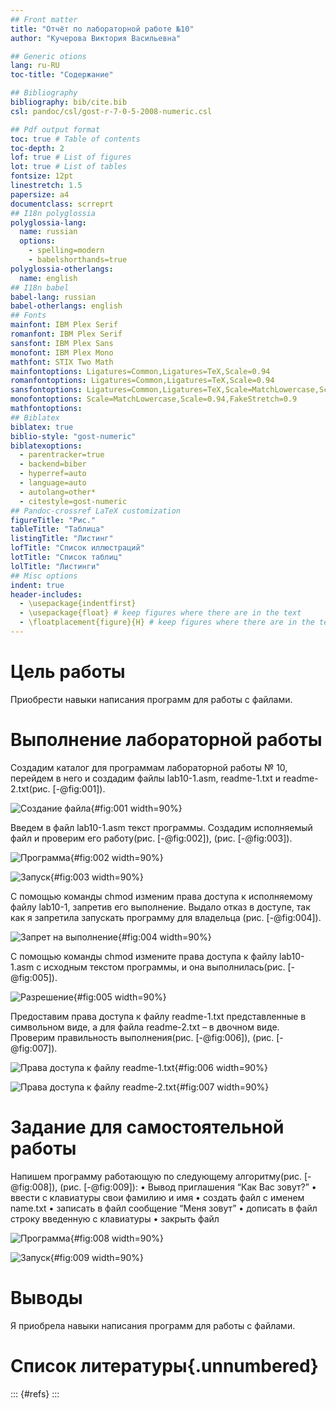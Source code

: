 ```yaml
---
## Front matter
title: "Отчёт по лабораторной работе №10"
author: "Кучерова Виктория Васильевна"

## Generic otions
lang: ru-RU
toc-title: "Содержание"

## Bibliography
bibliography: bib/cite.bib
csl: pandoc/csl/gost-r-7-0-5-2008-numeric.csl

## Pdf output format
toc: true # Table of contents
toc-depth: 2
lof: true # List of figures
lot: true # List of tables
fontsize: 12pt
linestretch: 1.5
papersize: a4
documentclass: scrreprt
## I18n polyglossia
polyglossia-lang:
  name: russian
  options:
	- spelling=modern
	- babelshorthands=true
polyglossia-otherlangs:
  name: english
## I18n babel
babel-lang: russian
babel-otherlangs: english
## Fonts
mainfont: IBM Plex Serif
romanfont: IBM Plex Serif
sansfont: IBM Plex Sans
monofont: IBM Plex Mono
mathfont: STIX Two Math
mainfontoptions: Ligatures=Common,Ligatures=TeX,Scale=0.94
romanfontoptions: Ligatures=Common,Ligatures=TeX,Scale=0.94
sansfontoptions: Ligatures=Common,Ligatures=TeX,Scale=MatchLowercase,Scale=0.94
monofontoptions: Scale=MatchLowercase,Scale=0.94,FakeStretch=0.9
mathfontoptions:
## Biblatex
biblatex: true
biblio-style: "gost-numeric"
biblatexoptions:
  - parentracker=true
  - backend=biber
  - hyperref=auto
  - language=auto
  - autolang=other*
  - citestyle=gost-numeric
## Pandoc-crossref LaTeX customization
figureTitle: "Рис."
tableTitle: "Таблица"
listingTitle: "Листинг"
lofTitle: "Список иллюстраций"
lotTitle: "Список таблиц"
lolTitle: "Листинги"
## Misc options
indent: true
header-includes:
  - \usepackage{indentfirst}
  - \usepackage{float} # keep figures where there are in the text
  - \floatplacement{figure}{H} # keep figures where there are in the text
---
```


# Цель работы

Приобрести навыки написания программ для работы с файлами.

# Выполнение лабораторной работы

Создадим каталог для программам лабораторной работы № 10, перейдем в него и создадим файлы lab10-1.asm, readme-1.txt и readme-2.txt(рис. [-@fig:001]).

![Создание файла](image/image1.png){#fig:001 width=90%}

Введем в файл lab10-1.asm текст программы. Создадим исполняемый файл и проверим его работу(рис. [-@fig:002]), (рис. [-@fig:003]).

![Программа](image/image2.png){#fig:002 width=90%}

![Запуск](image/image3.png){#fig:003 width=90%}

С помощью команды chmod изменим права доступа к исполняемому файлу lab10-1, запретив его выполнение. Выдало отказ в доступе, так как я запретила запускать программу для владельца (рис. [-@fig:004]).

![Запрет на выполнение](image/image4.png){#fig:004 width=90%}

С помощью команды chmod измените права доступа к файлу lab10-1.asm с исходным текстом программы, и она выполнилась(рис. [-@fig:005]). 

![Разрешение](image/image5.png){#fig:005 width=90%}

Предоставим права доступа к файлу readme-1.txt представленные в символьном виде, а для файла readme-2.txt – в двочном виде. Проверим правильность выполнения(рис. [-@fig:006]), (рис. [-@fig:007]). 

![Права доступа к файлу readme-1.txt](image/image6.png){#fig:006 width=90%}

![Права доступа к файлу readme-2.txt](image/image7.png){#fig:007 width=90%}

# Задание для самостоятельной работы

Напишем программу работающую по следующему алгоритму(рис. [-@fig:008]), (рис. [-@fig:009]):
• Вывод приглашения “Как Вас зовут?”
• ввести с клавиатуры свои фамилию и имя
• создать файл с именем name.txt
• записать в файл сообщение “Меня зовут”
• дописать в файл строку введенную с клавиатуры
• закрыть файл

![Программа](image/image8.png){#fig:008 width=90%}

![Запуск](image/image9.png){#fig:009 width=90%}

# Выводы

Я приобрела навыки написания программ для работы с файлами.

# Список литературы{.unnumbered}

::: {#refs}
:::
